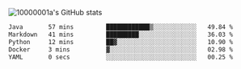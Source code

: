 ![10000001a's GitHub stats](https://github-readme-stats.vercel.app/api?username=10000001a&show_icons=true&theme=onedark&count_private=true)

<!-- [![Top Langs](https://github-readme-stats.vercel.app/api/top-langs/?username=10000001a&layout=compact&theme=onedark&langs_count=5)](https://github.com/anuraghazra/github-readme-stats) -->
<!--
**10000001a/10000001a** is a ✨ _special_ ✨ repository because its `README.md` (this file) appears on your GitHub profile.

Here are some ideas to get you started:

- 🔭 I’m currently working on ...
- 🌱 I’m currently learning ...
- 👯 I’m looking to collaborate on ...
- 🤔 I’m looking for help with ...
- 💬 Ask me about ...
- 📫 How to reach me: ...
- 😄 Pronouns: ...
- ⚡ Fun fact: ...
-->

<!--START_SECTION:waka-->

```txt
Java       57 mins         ████████████▒░░░░░░░░░░░░   49.84 %
Markdown   41 mins         █████████░░░░░░░░░░░░░░░░   36.03 %
Python     12 mins         ██▓░░░░░░░░░░░░░░░░░░░░░░   10.90 %
Docker     3 mins          ▓░░░░░░░░░░░░░░░░░░░░░░░░   02.98 %
YAML       0 secs          ░░░░░░░░░░░░░░░░░░░░░░░░░   00.25 %
```

<!--END_SECTION:waka-->
